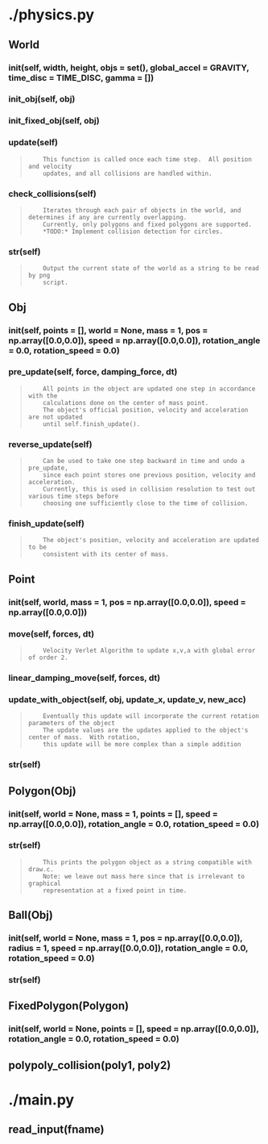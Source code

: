 
# ./physics.py
## World
###     __init__(self, width, height, objs = set(), global_accel = GRAVITY, time_disc = TIME_DISC, gamma = [])
###     init_obj(self, obj)
###     init_fixed_obj(self, obj)
###     update(self)
>         This function is called once each time step.  All position and velocity
>         updates, and all collisions are handled within.

###     check_collisions(self)
>         Iterates through each pair of objects in the world, and determines if any are currently overlapping.
>         Currently, only polygons and fixed polygons are supported.
>         *TODO:* Implement collision detection for circles.

###     __str__(self)
>         Output the current state of the world as a string to be read by png 
>         script.

## Obj
###     __init__(self, points = [], world = None, mass = 1, pos = np.array([0.0,0.0]), speed = np.array([0.0,0.0]), rotation_angle = 0.0, rotation_speed = 0.0)
###     pre_update(self, force, damping_force, dt)
>         All points in the object are updated one step in accordance with the 
>         calculations done on the center of mass point.
>         The object's official position, velocity and acceleration are not updated
>         until self.finish_update().

###     reverse_update(self)
>         Can be used to take one step backward in time and undo a pre_update, 
>         since each point stores one previous position, velocity and acceleration.  
>         Currently, this is used in collision resolution to test out various time steps before
>         choosing one sufficiently close to the time of collision.

###     finish_update(self)
>         The object's position, velocity and acceleration are updated to be 
>         consistent with its center of mass.

## Point
###     __init__(self, world, mass = 1, pos = np.array([0.0,0.0]), speed = np.array([0.0,0.0]))
###     move(self, forces, dt)
>         Velocity Verlet Algorithm to update x,v,a with global error of order 2.

###     linear_damping_move(self, forces, dt)
###     update_with_object(self, obj, update_x, update_v, new_acc)
>         Eventually this update will incorporate the current rotation parameters of the object
>         The update values are the updates applied to the object's center of mass.  With rotation,
>         this update will be more complex than a simple addition

###     __str__(self)
## Polygon(Obj)
###     __init__(self, world = None, mass = 1, points = [], speed = np.array([0.0,0.0]), rotation_angle = 0.0, rotation_speed = 0.0)
###     __str__(self)
>         This prints the polygon object as a string compatible with draw.c.
>         Note: we leave out mass here since that is irrelevant to graphical 
>         representation at a fixed point in time.

## Ball(Obj)
###     __init__(self, world = None, mass = 1, pos = np.array([0.0,0.0]), radius = 1, speed = np.array([0.0,0.0]), rotation_angle = 0.0, rotation_speed = 0.0)
###     __str__(self)
## FixedPolygon(Polygon)
###     __init__(self, world = None, points = [], speed = np.array([0.0,0.0]), rotation_angle = 0.0, rotation_speed = 0.0)
## polypoly_collision(poly1, poly2)

# ./main.py
## read_input(fname)
